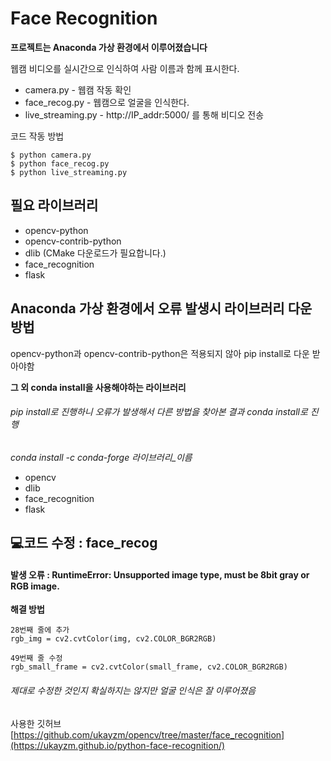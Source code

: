 # Face Recognition

**프로젝트는 Anaconda 가상 환경에서 이루어졌습니다**  


웹캠 비디오를 실시간으로 인식하여 사람 이름과 함께 표시한다.

* camera.py - 웹캠 작동 확인
* face_recog.py - 웹캠으로 얼굴을 인식한다.
* live_streaming.py - http://IP_addr:5000/ 를 통해 비디오 전송  


코드 작동 방법
```
$ python camera.py
$ python face_recog.py
$ python live_streaming.py
```  


## 필요 라이브러리
* opencv-python
* opencv-contrib-python
* dlib (CMake 다운로드가 필요합니다.)
* face_recognition
* flask  


## Anaconda 가상 환경에서 오류 발생시 라이브러리 다운 방법
opencv-python과 opencv-contrib-python은 적용되지 않아 pip install로 다운 받아야함  


**그 외 conda install을 사용해야하는 라이브러리**
###### pip install로 진행하니 오류가 발생해서 다른 방법을 찾아본 결과 conda install로 진행


*conda install -c conda-forge 라이브러리_이름*
- opencv
- dlib
- face_recognition
- flask  


## 💻코드 수정 : face_recog
#### 발생 오류 : RuntimeError: Unsupported image type, must be 8bit gray or RGB image.

**해결 방법**
```
28번째 줄에 추가
rgb_img = cv2.cvtColor(img, cv2.COLOR_BGR2RGB) 

49번째 줄 수정
rgb_small_frame = cv2.cvtColor(small_frame, cv2.COLOR_BGR2RGB)
```


###### 제대로 수정한 것인지 확실하지는 않지만 얼굴 인식은 잘 이루어졌음


사용한 깃허브 [https://github.com/ukayzm/opencv/tree/master/face_recognition](https://ukayzm.github.io/python-face-recognition/)
